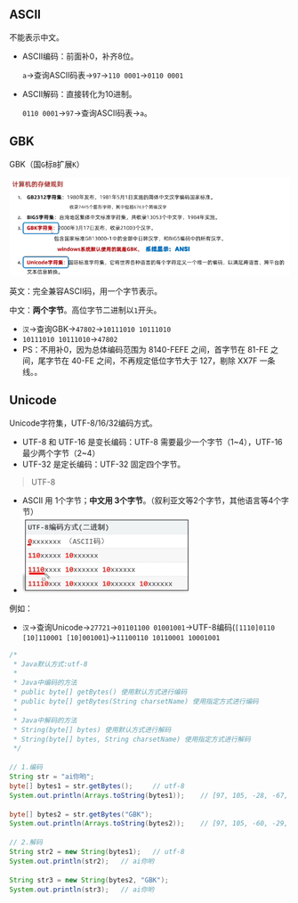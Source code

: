 ## ASCII

不能表示中文。

- ASCII编码：前面补0，补齐8位。

    `a`→查询ASCII码表→`97`→`110 0001`→`0110 0001`

- ASCII解码：直接转化为10进制。

    `0110 0001`→`97`→查询ASCII码表→`a`。

## GBK

GBK（国`G`标`B`扩展`K`）

![Alt text](../../../images/image-56.png)

英文：完全兼容ASCII码，用一个字节表示。

中文：**两个字节**。高位字节二进制以`1`开头。

- `汉`→查询GBK→`47802`→`10111010 10111010`
- `10111010 10111010`→`47802`
- PS：不用补0，因为总体编码范围为 8140-FEFE 之间，首字节在 81-FE 之间，尾字节在 40-FE 之间，不再规定低位字节大于 127，剔除 XX7F 一条线。。

## Unicode

Unicode字符集，UTF-8/16/32编码方式。

- UTF-8 和 UTF-16 是变长编码：UTF-8 需要最少一个字节（1~4），UTF-16 最少两个字节（2~4）
- UTF-32 是定长编码：UTF-32 固定四个字节。


> UTF-8

- ASCII 用 1个字节；**中文用 3个字节**。（叙利亚文等2个字节，其他语言等4个字节）
- ![Alt text](../../../images/image-57.png)

例如：
- `汉`→查询Unicode→`27721`→`01101100 01001001`→UTF-8编码(`[1110]0110 [10]110001 [10]001001`)→`11100110 10110001 10001001`

```java
/* 
 * Java默认方式:utf-8
 * 
 * Java中编码的方法
 * public byte[] getBytes() 使用默认方式进行编码
 * public byte[] getBytes(String charsetName) 使用指定方式进行编码
 * 
 * Java中解码的方法
 * String(byte[] bytes) 使用默认方式进行解码
 * String(byte[] bytes, String charsetName) 使用指定方式进行解码
 */

// 1.编码
String str = "ai你哟";
byte[] bytes1 = str.getBytes();     // utf-8
System.out.println(Arrays.toString(bytes1));    // [97, 105, -28, -67, -96, -27, -109, -97]

byte[] bytes2 = str.getBytes("GBK");
System.out.println(Arrays.toString(bytes2));    // [97, 105, -60, -29, -45, -76]

// 2.解码
String str2 = new String(bytes1);   // utf-8
System.out.println(str2);   // ai你哟

String str3 = new String(bytes2, "GBK");
System.out.println(str3);   // ai你哟
```
